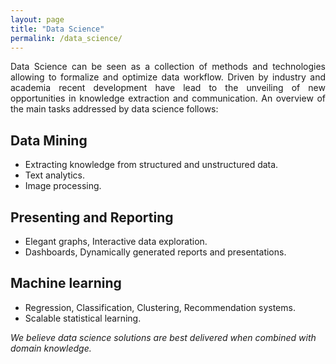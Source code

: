 ```yaml
---
layout: page
title: "Data Science"
permalink: /data_science/
---
```

<p style="text-align: justify;">
Data Science can be seen as a collection of methods and technologies allowing to formalize and optimize data workflow. Driven by industry and academia recent development have lead to the unveiling of new opportunities in knowledge extraction and communication. An overview of the main tasks addressed by data science follows: 
</p>

## Data Mining
* Extracting knowledge from structured and unstructured data.
* Text analytics.
* Image processing.

## Presenting and Reporting
* Elegant graphs, Interactive data exploration.
* Dashboards, Dynamically generated reports and presentations.   

## Machine learning   
* Regression, Classification, Clustering, Recommendation systems.
* Scalable statistical learning.

*We believe data science solutions are best delivered when combined with domain knowledge.*

